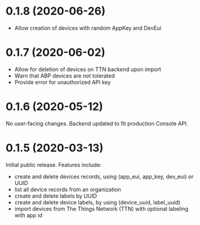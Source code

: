 <!--
M.m.p (YYYY-MM-DD)
==================
Add a summary of this release.

**BREAKING CHANGES**:

* Some change which breaks API or ABI compatiblity with.


Feature enhancements:

* [Link to github PR]():
  A new feature.

Bug fixes:

* [Link to github PR]():
  A bugfix.
-->
0.1.8 (2020-06-26)
==================
* Allow creation of devices with random AppKey and DevEui

0.1.7 (2020-06-02)
==================
* Allow for deletion of devices on TTN backend upon import
* Warn that ABP devices are not tolerated
* Provide error for unauthorized API key

0.1.6 (2020-05-12)
==================
No user-facing changes. Backend updated to fit production Console API.


0.1.5 (2020-03-13)
==================
Initial public release. Features include:
* create and delete devices records, using (app_eui, app_key, dev_eui) or UUID
* list all device records from an organization
* create and delete labels by UUID
* create and delete device labels, by using (device_uuid, label_uuid)
* import devices from The Things Network (TTN) with optional labeling with app id


